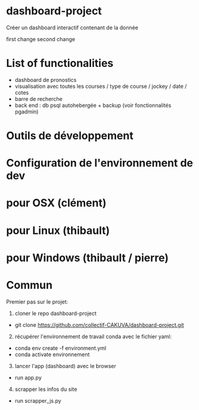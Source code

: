 # dashboard-project
Créer un dashboard interactif contenant de la donnée

first change
second change


# List of functionalities

- dashboard de pronostics 
- visualisation avec toutes les courses / type de course / jockey / date / cotes
- barre de recherche 
- back end : db psql autohebergée + backup (voir fonctionnalités pgadmin)

# Outils de développement
# Configuration de l'environnement de dev 
# pour OSX (clément)
# pour Linux (thibault)
# pour Windows (thibault / pierre)
# Commun

Premier pas sur le projet:

1) cloner le repo dashboard-project 
- git clone https://github.com/collectif-CAKUVA/dashboard-project.git

2) récupérer l'environnement de travail conda avec le fichier yaml:
- conda env create -f environment.yml
- conda activate environnement

3) lancer l'app (dashboard) avec le browser
- run app.py

4) scrapper les infos du site
- run scrapper_js.py




